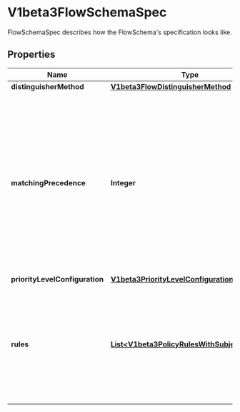 

# V1beta3FlowSchemaSpec

FlowSchemaSpec describes how the FlowSchema's specification looks like.

## Properties

| Name | Type | Description | Notes |
|------------ | ------------- | ------------- | -------------|
|**distinguisherMethod** | [**V1beta3FlowDistinguisherMethod**](V1beta3FlowDistinguisherMethod.md) |  |  [optional] |
|**matchingPrecedence** | **Integer** | &#x60;matchingPrecedence&#x60; is used to choose among the FlowSchemas that match a given request. The chosen FlowSchema is among those with the numerically lowest (which we take to be logically highest) MatchingPrecedence.  Each MatchingPrecedence value must be ranged in [1,10000]. Note that if the precedence is not specified, it will be set to 1000 as default. |  [optional] |
|**priorityLevelConfiguration** | [**V1beta3PriorityLevelConfigurationReference**](V1beta3PriorityLevelConfigurationReference.md) |  |  |
|**rules** | [**List&lt;V1beta3PolicyRulesWithSubjects&gt;**](V1beta3PolicyRulesWithSubjects.md) | &#x60;rules&#x60; describes which requests will match this flow schema. This FlowSchema matches a request if and only if at least one member of rules matches the request. if it is an empty slice, there will be no requests matching the FlowSchema. |  [optional] |



